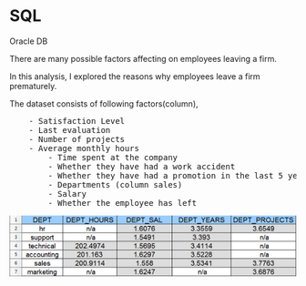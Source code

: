 # SQL
Oracle DB

There are many possible factors affecting on employees leaving a firm. 

In this analysis, I explored the reasons why employees leave a firm prematurely.

The dataset consists of following factors(column), 
<pre>
	- Satisfaction Level
	- Last evaluation
	- Number of projects
  	- Average monthly hours
    	- Time spent at the company
    	- Whether they have had a work accident
    	- Whether they have had a promotion in the last 5 years
    	- Departments (column sales)
    	- Salary
    	- Whether the employee has left
</pre>
    

![alt text](https://github.com/Aiden-Ahn/SQL/blob/master/table1.png "Title")
